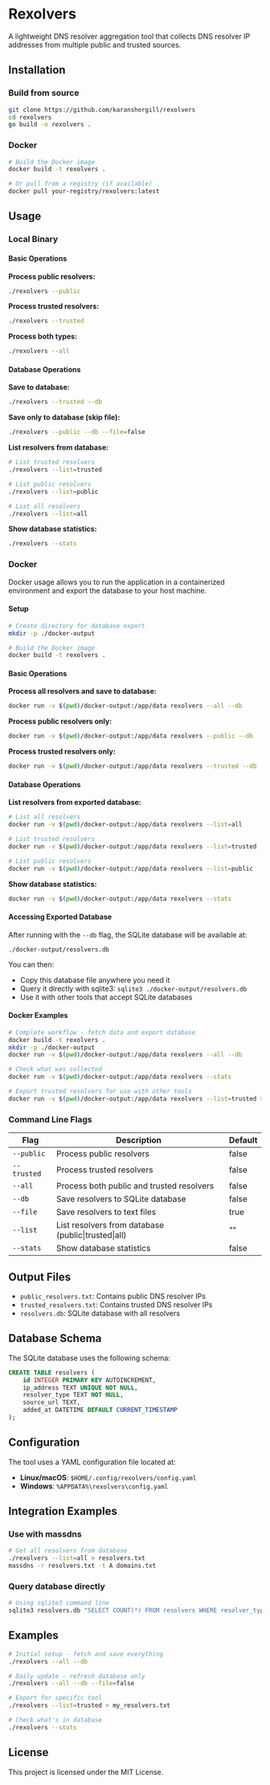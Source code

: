 # Rexolvers

A lightweight DNS resolver aggregation tool that collects DNS resolver IP addresses from multiple public and trusted sources.

## Installation

### Build from source
```bash
git clone https://github.com/karanshergill/rexolvers
cd rexolvers
go build -o rexolvers .
```

### Docker
```bash
# Build the Docker image
docker build -t rexolvers .

# Or pull from a registry (if available)
docker pull your-registry/rexolvers:latest
```

## Usage

### Local Binary

#### Basic Operations

**Process public resolvers:**
```bash
./rexolvers --public
```

**Process trusted resolvers:**
```bash
./rexolvers --trusted
```

**Process both types:**
```bash
./rexolvers --all
```

#### Database Operations

**Save to database:**
```bash
./rexolvers --trusted --db
```

**Save only to database (skip file):**
```bash
./rexolvers --public --db --file=false
```

**List resolvers from database:**
```bash
# List trusted resolvers
./rexolvers --list=trusted

# List public resolvers
./rexolvers --list=public

# List all resolvers
./rexolvers --list=all
```

**Show database statistics:**
```bash
./rexolvers --stats
```

### Docker

Docker usage allows you to run the application in a containerized environment and export the database to your host machine.

#### Setup
```bash
# Create directory for database export
mkdir -p ./docker-output

# Build the Docker image
docker build -t rexolvers .
```

#### Basic Operations

**Process all resolvers and save to database:**
```bash
docker run -v $(pwd)/docker-output:/app/data rexolvers --all --db
```

**Process public resolvers only:**
```bash
docker run -v $(pwd)/docker-output:/app/data rexolvers --public --db
```

**Process trusted resolvers only:**
```bash
docker run -v $(pwd)/docker-output:/app/data rexolvers --trusted --db
```

#### Database Operations

**List resolvers from exported database:**
```bash
# List all resolvers
docker run -v $(pwd)/docker-output:/app/data rexolvers --list=all

# List trusted resolvers
docker run -v $(pwd)/docker-output:/app/data rexolvers --list=trusted

# List public resolvers
docker run -v $(pwd)/docker-output:/app/data rexolvers --list=public
```

**Show database statistics:**
```bash
docker run -v $(pwd)/docker-output:/app/data rexolvers --stats
```

#### Accessing Exported Database

After running with the `--db` flag, the SQLite database will be available at:
```
./docker-output/resolvers.db
```

You can then:
- Copy this database file anywhere you need it
- Query it directly with sqlite3: `sqlite3 ./docker-output/resolvers.db`
- Use it with other tools that accept SQLite databases

#### Docker Examples
```bash
# Complete workflow - fetch data and export database
docker build -t rexolvers .
mkdir -p ./docker-output
docker run -v $(pwd)/docker-output:/app/data rexolvers --all --db

# Check what was collected
docker run -v $(pwd)/docker-output:/app/data rexolvers --stats

# Export trusted resolvers for use with other tools
docker run -v $(pwd)/docker-output:/app/data rexolvers --list=trusted > trusted_resolvers.txt
```

### Command Line Flags

| Flag | Description | Default |
|------|-------------|---------|
| `--public` | Process public resolvers | false |
| `--trusted` | Process trusted resolvers | false |
| `--all` | Process both public and trusted resolvers | false |
| `--db` | Save resolvers to SQLite database | false |
| `--file` | Save resolvers to text files | true |
| `--list` | List resolvers from database (public\|trusted\|all) | "" |
| `--stats` | Show database statistics | false |

## Output Files

- `public_resolvers.txt`: Contains public DNS resolver IPs
- `trusted_resolvers.txt`: Contains trusted DNS resolver IPs
- `resolvers.db`: SQLite database with all resolvers

## Database Schema

The SQLite database uses the following schema:

```sql
CREATE TABLE resolvers (
    id INTEGER PRIMARY KEY AUTOINCREMENT,
    ip_address TEXT UNIQUE NOT NULL,
    resolver_type TEXT NOT NULL,
    source_url TEXT,
    added_at DATETIME DEFAULT CURRENT_TIMESTAMP
);
```

## Configuration

The tool uses a YAML configuration file located at:
- **Linux/macOS**: `$HOME/.config/rexolvers/config.yaml`
- **Windows**: `%APPDATA%\rexolvers\config.yaml`

## Integration Examples

### Use with massdns
```bash
# Get all resolvers from database
./rexolvers --list=all > resolvers.txt
massdns -r resolvers.txt -t A domains.txt
```

### Query database directly
```bash
# Using sqlite3 command line
sqlite3 resolvers.db "SELECT COUNT(*) FROM resolvers WHERE resolver_type='trusted';"
```

## Examples

```bash
# Initial setup - fetch and save everything
./rexolvers --all --db

# Daily update - refresh database only
./rexolvers --all --db --file=false

# Export for specific tool
./rexolvers --list=trusted > my_resolvers.txt

# Check what's in database
./rexolvers --stats
```

## License

This project is licensed under the MIT License.